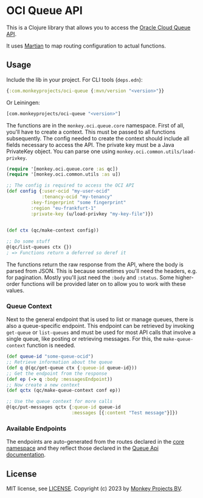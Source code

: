 # OCI Queue API

This is a Clojure library that allows you to access the [Oracle Cloud Queue
API](https://docs.oracle.com/en-us/iaas/Content/queue/overview.htm#overview).

It uses [Martian](https://github.com/oliyh/martian) to map routing configuration
to actual functions.

## Usage

Include the lib in your project.
For CLI tools (`deps.edn`):
```clojure
{:com.monkeyprojects/oci-queue {:mvn/version "<version>"}}
```
Or Leiningen:
```clojure
[com.monkeyprojects/oci-queue "<version>"]
```

The functions are in the `monkey.oci.queue.core` namespace.  First of all, you'll
have to create a context.  This must be passed to all functions subsequently.
The config needed to create the context should include all fields necessary
to access the API.  The private key must be a Java PrivateKey object.  You can
parse one using `monkey.oci.common.utils/load-privkey`.

```clojure
(require '[monkey.oci.queue.core :as qc])
(require '[monkey.oci.common.utils :as u])

;; The config is required to access the OCI API
(def config {:user-ocid "my-user-ocid"
             :tenancy-ocid "my-tenancy"
	     :key-fingerprint "some fingerprint"
	     :region "eu-frankfurt-1"
	     :private-key (u/load-privkey "my-key-file")})
	     

(def ctx (qc/make-context config))

;; Do some stuff
@(qc/list-queues ctx {})
; => Functions return a deferred so deref it
```

The functions return the raw response from the API, where the body is parsed from JSON.
This is because sometimes you'll need the headers, e.g. for pagination.  Mostly you'll
just need the `:body` and `:status`.  Some higher-order functions will be provided
later on to allow you to work with these values.

### Queue Context

Next to the general endpoint that is used to list or manage queues, there is also a
queue-specific endpoint.  This endpoint can be retrieved by invoking `get-queue` or
`list-queues` and must be used for most API calls that involve a single queue, like
posting or retrieving messages.  For this, the `make-queue-context` function is needed.

```clojure
(def queue-id "some-queue-ocid")
;; Retrieve information about the queue
(def q @(qc/get-queue ctx {:queue-id queue-id}))
;; Get the endpoint from the response
(def ep (-> q :body :messagesEndpoint))
;; Now create a new context
(def qctx (qc/make-queue-context conf ep))

;; Use the queue context for more calls
@(qc/put-messages qctx {:queue-id queue-id
                        :messages [{:content "Test message"}]})
```

### Available Endpoints

The endpoints are auto-generated from the routes declared in the [core namespace](src/monkey/oci/queue/core.clj)
and they reflect those declared in the [Queue Api documentation](https://docs.oracle.com/en-us/iaas/api/#/en/queue/20210201/).

## License

MIT license, see [LICENSE](LICENSE).
Copyright (c) 2023 by [Monkey Projects BV](https://www.monkeyprojects.be).
